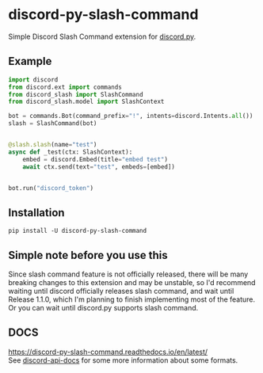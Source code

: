 # discord-py-slash-command
Simple Discord Slash Command extension for [discord.py](https://github.com/Rapptz/discord.py).

## Example
```py
import discord
from discord.ext import commands
from discord_slash import SlashCommand
from discord_slash.model import SlashContext

bot = commands.Bot(command_prefix="!", intents=discord.Intents.all())
slash = SlashCommand(bot)


@slash.slash(name="test")
async def _test(ctx: SlashContext):
    embed = discord.Embed(title="embed test")
    await ctx.send(text="test", embeds=[embed])


bot.run("discord_token")
```

## Installation
`pip install -U discord-py-slash-command`

## Simple note before you use this
Since slash command feature is not officially released, 
there will be many breaking changes to this extension and may be unstable, 
so I'd recommend waiting until discord officially releases slash command, 
and wait until Release 1.1.0, which I'm planning to finish implementing most of the feature.  
Or you can wait until discord.py supports slash command.

## DOCS
https://discord-py-slash-command.readthedocs.io/en/latest/  
See [discord-api-docs](https://github.com/discord/discord-api-docs/blob/feature/interactions/docs/interactions/Slash_Commands.md) for some more information
about some formats.
